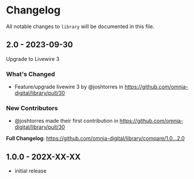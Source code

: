 # Changelog

All notable changes to `library` will be documented in this file.

## 2.0 - 2023-09-30

Upgrade to Livewire 3

### What's Changed

- Feature/upgrade livewire 3 by @joshtorres in https://github.com/omnia-digital/library/pull/30

### New Contributors

- @joshtorres made their first contribution in https://github.com/omnia-digital/library/pull/30

**Full Changelog**: https://github.com/omnia-digital/library/compare/1.0...2.0

## 1.0.0 - 202X-XX-XX

- initial release
